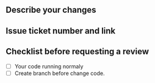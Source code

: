 ## Describe your changes

## Issue ticket number and link

## Checklist before requesting a review
- [ ] Your code running normaly
- [ ] Create branch before change code.

